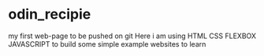 # odin_recipie
my first web-page to be pushed on git
Here i am using HTML CSS FLEXBOX JAVASCRIPT to build some simple example websites to learn